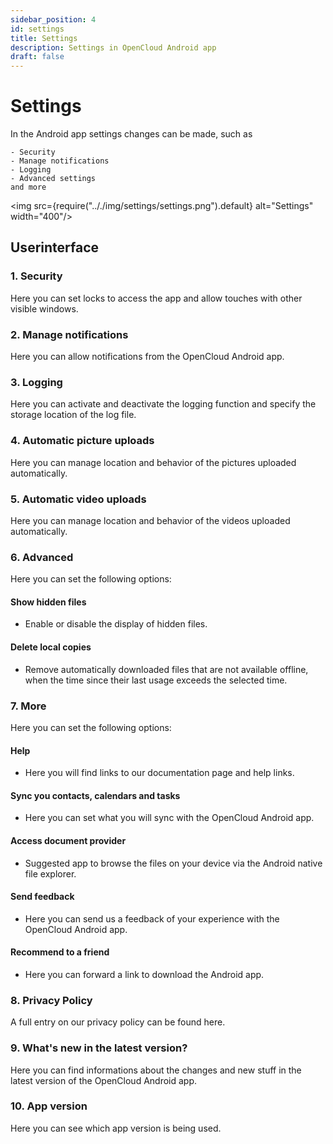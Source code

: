 ```yaml
---
sidebar_position: 4
id: settings
title: Settings
description: Settings in OpenCloud Android app
draft: false
---
```


# Settings

In the Android app settings changes can be made, such as

    - Security
    - Manage notifications
    - Logging
    - Advanced settings
    and more

<img src={require(".././img/settings/settings.png").default} alt="Settings" width="400"/>

## Userinterface

### 1. Security

Here you can set locks to access the app and allow touches with other visible windows.

### 2. Manage notifications

Here you can allow notifications from the OpenCloud Android app.

### 3. Logging

Here you can activate and deactivate the logging function and specify the storage location of the log file.

### 4. Automatic picture uploads

Here you can manage location and behavior of the pictures uploaded automatically.

### 5. Automatic video uploads

Here you can manage location and behavior of the videos uploaded automatically.

### 6. Advanced

Here you can set the following options:<br/>

#### Show hidden files

- Enable or disable the display of hidden files.

#### Delete local copies

- Remove automatically downloaded files that are not available offline, when the time since their last usage exceeds the selected time.

### 7. More

Here you can set the following options:<br/>

#### Help

- Here you will find links to our documentation page and help links.

#### Sync you contacts, calendars and tasks

- Here you can set what you will sync with the OpenCloud Android app.

#### Access document provider

- Suggested app to browse the files on your device via the Android native file explorer.

#### Send feedback

- Here you can send us a feedback of your experience with the OpenCloud Android app.

#### Recommend to a friend

- Here you can forward a link to download the Android app.

### 8. Privacy Policy

A full entry on our privacy policy can be found here.

### 9. What's new in the latest version?

Here you can find informations about the changes and new stuff in the latest version of the OpenCloud Android app.

### 10. App version

Here you can see which app version is being used.
